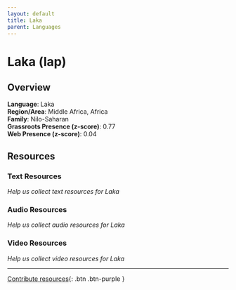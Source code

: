 ```yaml
---
layout: default
title: Laka
parent: Languages
---
```


# Laka (lap)

## Overview

**Language**: Laka  
**Region/Area**: Middle Africa, Africa  
**Family**: Nilo-Saharan  
**Grassroots Presence (z-score)**: 0.77  
**Web Presence (z-score)**: 0.04  

## Resources

### Text Resources
*Help us collect text resources for Laka*

### Audio Resources
*Help us collect audio resources for Laka*

### Video Resources
*Help us collect video resources for Laka*

---

[Contribute resources](https://forms.office.com/e/1SfLJx3u1r){: .btn .btn-purple }
